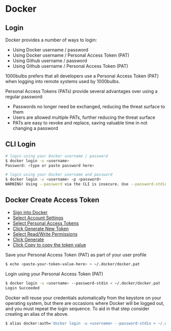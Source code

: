 # Docker 

## Login

Docker provides a number of ways to login:

* Using Docker username / password
* Using Docker username / Personal Access Token (PAT)
* Using Github username / password
* Using Github username / Personal Access Token (PAT)

1000bulbs prefers that all developers use a Personal Access Token (PAT) when logging into remote systems used by 1000bulbs.

Personal Access Tokens (PATs) provide several advantages over using a regular password:

* Passwords no longer need be exchanged, reducing the threat surface to them
* Users are allowed multiple PATs, further reducing the threat surface
* PATs are easy to revoke and replace, saving valuable time in not changing a password

## CLI Login

```bash
# login using your Docker username / password
$ docker login -u <username>
Password: <type or paste password here>
```

```bash
# login using your Docker username and password
$ docker login -u <username> -p <password>
WARNING! Using --password via the CLI is insecure. Use --password-stdin.
```

## Docker Create Access Token

- [Sign into Docker](./Docker%20home%20page.png)
- [Select Account Settings](./Docker%20nav%20menu.png)
- [Select Personal Access Tokens](./Docker%20Account%20settings.png)
- [Click Generate New Token](./Docker%20Personal%20access%20tokens.png)
- [Select Read/Write Permissions](./Docker%20Create%20access%20token%20-%20Access%20permissions.png)
- [Click Generate](./Docker%20Create%20access%20token%20-%20Generate.png)
- [Click Copy to copy the token value](./Docker%20Copy%20access%20token.png)

Save your Personal Access Token (PAT) as part of your user profile
```bash
$ echo <paste-your-token-value-here> > ~/.docker/docker.pat
```

Login using your Personal Access Token (PAT)
```bash
$ docker login -u <username> --password-stdin < ~/.docker/docker.pat
Login Succeeded
```

Docker will reuse your credentials automatically from the keystore on your operating system,
but there are occasions where Docker will be logged out, and you must repeat the login
sequence. To aid in that step consider creating an alias of the above.
```bash
$ alias docker:auth='docker login -u <username> --password-stdin < ~/.docker/docker.pat'
```
